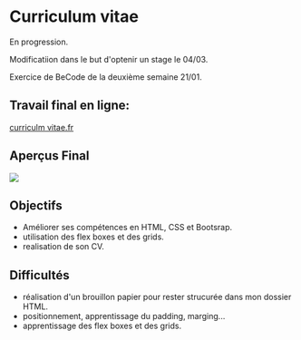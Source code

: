 # Curriculum vitae
En progression.

Modificatiion dans le but d'optenir un stage le 04/03.

Exercice de BeCode de la deuxième semaine 21/01. 

## Travail final en ligne:
[curriculm vitae.fr]( https://mathildeba.github.io/CV)

## Aperçus Final
<img src="https://github.com/MathildeBa/resume/blob/master/appercusCV.png" class="final visual"/>

## Objectifs
- Améliorer ses compétences en HTML, CSS et Bootsrap.
- utilisation des flex boxes et des grids.
- realisation de son CV.

## Difficultés
- réalisation d'un brouillon papier pour rester strucurée dans mon dossier HTML.
- positionnement, apprentissage du padding, marging...
- apprentissage des flex boxes et des grids.
